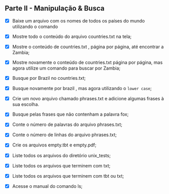 ## Parte II - Manipulação & Busca

- [X] Baixe um arquivo com os nomes de todos os países do mundo utilizando o comando

- [X] Mostre todo o conteúdo do arquivo countries.txt na tela;

- [X] Mostre o conteúdo de countries.txt , página por página, até encontrar a Zambia;

- [X] Mostre novamente o conteúdo de countries.txt página por página, mas agora utilize um comando para buscar por Zambia;

- [X] Busque por Brazil no countries.txt;

- [X] Busque novamente por brazil , mas agora utilizando o `lower case`;

- [X] Crie um novo arquivo chamado phrases.txt e adicione algumas frases à sua escolha.

- [X] Busque pelas frases que não contenham a palavra fox;

- [X] Conte o número de palavras do arquivo phrases.txt;

- [X] Conte o número de linhas do arquivo phrases.txt;

- [X] Crie os arquivos empty.tbt e empty.pdf;

- [X] Liste todos os arquivos do diretório unix_tests;

- [X] Liste todos os arquivos que terminem com txt;

- [X] Liste todos os arquivos que terminem com tbt ou txt;

- [X] Acesse o manual do comando ls;

